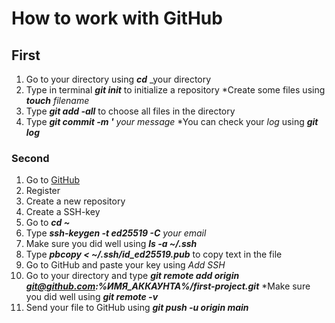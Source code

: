 # How to work with GitHub


## First


1. Go to your directory using **_cd_** _your directory
2. Type in terminal **_git init_** to initialize a repository
  *Create some files using **_touch_** _filename_
3. Type **_git add -all_** to choose all files in the directory
4. Type **_git commit -m '_** _your message_
  *You can check your _log_ using **_git log_**


### Second


1. Go to [GitHub](github.com)
2. Register
3. Create a new repository
4. Create a SSH-key
  1. Go to **_cd ~_**
  2. Type **_ssh-keygen -t ed25519 -C_** _your email_
  3. Make sure you did well using **_ls -a ~/.ssh_**
5. Type **_pbcopy < ~/.ssh/id_ed25519.pub_** to copy text in the file
6. Go to GitHub and paste your key using _Add SSH_
7. Go to your directory and type **_git remote add origin git@github.com:%ИМЯ_АККАУНТА%/first-project.git_**
  *Make sure you did well using **_git remote -v_**
8. Send your file to GitHub using **_git push -u origin main_** 



